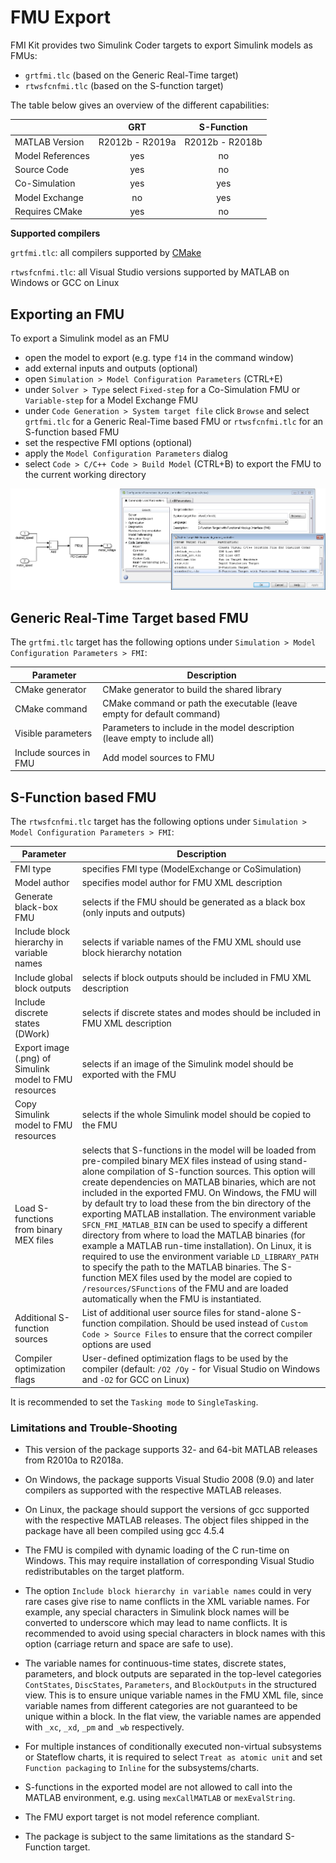 # FMU Export

FMI Kit provides two Simulink Coder targets to export Simulink models as FMUs:

- `grtfmi.tlc` (based on the Generic Real-Time target)
- `rtwsfcnfmi.tlc` (based on the S-function target)

The table below gives an overview of the different capabilities:

|                  |      GRT        |   S-Function    |
|------------------|:---------------:|:---------------:|
| MATLAB Version   | R2012b - R2019a | R2012b - R2018b |
| Model References |      yes        |       no        |
| Source Code      |      yes        |       no        |
| Co-Simulation    |      yes        |      yes        |
| Model Exchange   |       no        |      yes        |
| Requires CMake   |      yes        |       no        |

**Supported compilers**

`grtfmi.tlc`: all compilers supported by [CMake](https://cmake.org/)

`rtwsfcnfmi.tlc`: all Visual Studio versions supported by MATLAB on Windows or GCC on Linux

## Exporting an FMU

To export a Simulink model as an FMU

- open the model to export (e.g. type `f14` in the command window)
- add external inputs and outputs (optional)
- open `Simulation > Model Configuration Parameters` (CTRL+E)
- under `Solver > Type` select `Fixed-step` for a Co-Simulation FMU or `Variable-step` for a Model Exchange FMU
- under `Code Generation > System target file` click `Browse` and select `grtfmi.tlc` for a Generic Real-Time based FMU or `rtwsfcnfmi.tlc` for an S-function based FMU
- set the respective FMI options (optional)
- apply the `Model Configuration Parameters` dialog
- select `Code > C/C++ Code > Build Model` (CTRL+B) to export the FMU to the current working directory

![Coder target](images/coder_target.png)

## Generic Real-Time Target based FMU

The `grtfmi.tlc` target has the following options under `Simulation > Model Configuration Parameters > FMI`:

| Parameter              | Description                                                                 |
|------------------------|-----------------------------------------------------------------------------|
| CMake generator        | CMake generator to build the shared library                                 |
| CMake command          | CMake command or path the executable (leave empty for default command)      |
| Visible parameters     | Parameters to include in the model description (leave empty to include all) |
| Include sources in FMU | Add model sources to FMU                                                    |

## S-Function based FMU

The `rtwsfcnfmi.tlc` target has the following options under `Simulation > Model Configuration Parameters > FMI`:

| Parameter                                              | Description                                                                 |
|--------------------------------------------------------|-----------------------------------------------------------------------------|
| FMI type                                               | specifies FMI type (ModelExchange or CoSimulation) |
| Model author                                           | specifies model author for FMU XML description |
| Generate black-box FMU                                 | selects if the FMU should be generated as a black box (only inputs and outputs) |
| Include block hierarchy in variable names              | selects if variable names of the FMU XML should use block hierarchy notation |
| Include global block outputs                           | selects if block outputs should be included in FMU XML description |
| Include discrete states (DWork)                        | selects if discrete states and modes should be included in FMU XML description |
| Export image (.png) of Simulink model to FMU resources | selects if an image of the Simulink model should be exported with the FMU |
| Copy Simulink model to FMU resources                   | selects if the whole Simulink model should be copied to the FMU |
| Load S-functions from binary MEX files                 | selects that S-functions in the model will be loaded from pre-compiled binary MEX files instead of using stand-alone compilation of S-function sources. This option will create dependencies on MATLAB binaries, which are not included in the exported FMU. On Windows, the FMU will by default try to load these from the bin directory of the exporting MATLAB installation. The environment variable `SFCN_FMI_MATLAB_BIN` can be used to specify a different directory from where to load the MATLAB binaries (for example a MATLAB run-time installation). On Linux, it is required to use the environment variable `LD_LIBRARY_PATH` to specify the path to the MATLAB binaries. The S-function MEX files used by the model are copied to `/resources/SFunctions` of the FMU and are loaded automatically when the FMU is instantiated. |
| Additional S-function sources | List of additional user source files for stand-alone S-function compilation. Should be used instead of `Custom Code > Source Files` to ensure that the correct compiler options are used |
| Compiler optimization flags | User-defined optimization flags to be used by the compiler (default: `/O2 /Oy` - for Visual Studio on Windows and `-O2` for GCC on Linux)

It is recommended to set the `Tasking mode` to `SingleTasking`.

### Limitations and Trouble-Shooting

- This version of the package supports 32- and 64-bit MATLAB releases
from R2010a to R2018a.

- On Windows, the package supports Visual Studio 2008 (9.0) and later compilers as supported with the respective MATLAB releases.

- On Linux, the package should support the versions of gcc supported with the respective MATLAB releases.
The object files shipped in the package have all been compiled using gcc 4.5.4

- The FMU is compiled with dynamic loading of the C run-time on Windows.
This may require installation of corresponding Visual Studio redistributables on the target platform.

- The option `Include block hierarchy in variable names` could in very rare cases give rise to name conflicts in the XML variable names.
For example, any special characters in Simulink block names will be converted to underscore which may lead to name conflicts.
It is recommended to avoid using special characters in block names with this option (carriage return and space are safe to use).

- The variable names for continuous-time states, discrete states, parameters, and block outputs are separated in the top-level categories `ContStates`,
`DiscStates`, `Parameters`, and `BlockOutputs` in the structured view.
This is to ensure unique variable names in the FMU XML file, since variable names from different categories are not guaranteed to be unique within a block.
In the flat view, the variable names are appended with `_xc`, `_xd`, `_pm` and `_wb` respectively.

- For multiple instances of conditionally executed non-virtual subsystems or Stateflow charts, it is required to select `Treat as atomic unit` and set `Function packaging` to `Inline` for the subsystems/charts.

- S-functions in the exported model are not allowed to call into the MATLAB environment, e.g. using `mexCallMATLAB` or `mexEvalString`.

- The FMU export target is not model reference compliant.

- The package is subject to the same limitations as the standard S-Function target.
